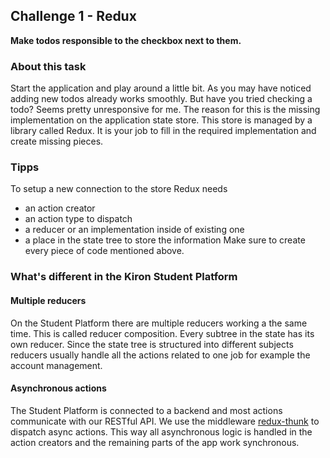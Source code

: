 ## Challenge 1 - Redux

__Make todos responsible to the checkbox next to them.__

### About this task

Start the application and play around a little bit. As you may have noticed adding
new todos already works smoothly. But have you tried checking a todo? Seems
pretty unresponsive for me. The reason for this is the missing implementation
on the application state store. This store is managed by a library called Redux.
It is your job to fill in the required implementation and create missing pieces.

### Tipps

To setup a new connection to the store Redux needs
- an action creator
- an action type to dispatch
- a reducer or an implementation inside of existing one
- a place in the state tree to store the information
Make sure to create every piece of code mentioned above.

### What's different in the Kiron Student Platform

#### Multiple reducers

On the Student Platform there are multiple reducers working a the same time. This
is called reducer composition. Every subtree in the state has its own reducer.
Since the state tree is structured into different subjects reducers usually
handle all the actions related to one job for example the account management.

#### Asynchronous actions

The Student Platform is connected to a backend and most actions communicate
with our RESTful API. We use the middleware
[redux-thunk](https://github.com/gaearon/redux-thunk) to dispatch async actions.
This way all asynchronous logic is handled in the action creators and the
remaining parts of the app work synchronous.
